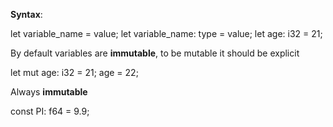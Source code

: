 
**Syntax**:

let variable_name = value;
let variable_name: type = value;
let age: i32 = 21;

By default variables are **immutable**, to be mutable it should be explicit

let mut age: i32 = 21;
age = 22;

Always **immutable**

const PI: f64 = 9.9; 




